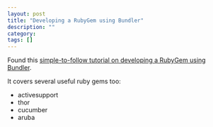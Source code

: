 ```yaml
---
layout: post
title: "Developing a RubyGem using Bundler"
description: ""
category:
tags: []
---
```



Found this [simple-to-follow tutorial on developing a RubyGem using Bundler](https://github.com/radar/guides/blob/master/gem-development.md).

It covers several useful ruby gems too:
 * activesupport
 * thor
 * cucumber
 * aruba



